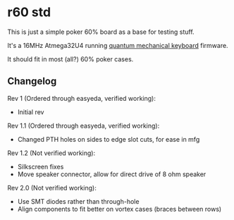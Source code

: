 # r60 std #

This is just a simple poker 60% board as a base for testing
stuff.

It's a 16MHz Atmega32U4 running [quantum mechanical
keyboard](https://github.com/qmk/qmk_firmware) firmware.

It should fit in most (all?) 60% poker cases.


## Changelog ##

Rev 1 (Ordered through easyeda, verified working):

 - Initial rev

Rev 1.1 (Ordered through easyeda, verified working):

 - Changed PTH holes on sides to edge slot cuts, for ease in mfg

Rev 1.2 (Not verified working):

 - Silkscreen fixes
 - Move speaker connector, allow for direct drive of 8 ohm speaker

Rev 2.0 (Not verified working):

 - Use SMT diodes rather than through-hole
 - Align components to fit better on vortex cases (braces between rows)
